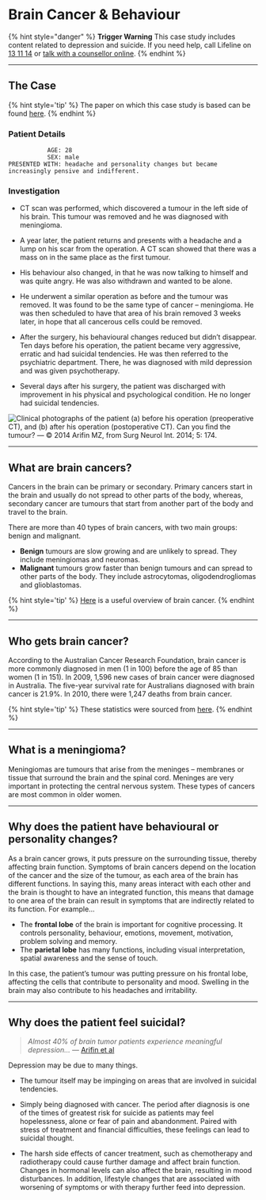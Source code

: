 # Brain Cancer & Behaviour

{% hint style="danger" %}
**Trigger Warning** This case study includes content related to depression and suicide. If you need help, call Lifeline on <a href="tel:131114">13 11 14</a> or <a href="https://www.lifeline.org.au/get-help/online-services/crisis-chat">talk with a counsellor online</a>.
{% endhint %}

---

## The Case

{% hint style='tip' %}
The paper on which this case study is based can be found [here](https://www.ncbi.nlm.nih.gov/pmc/articles/PMC4287917/).
{% endhint %} 

### Patient Details

               AGE: 28
               SEX: male
    PRESENTED WITH: headache and personality changes but became increasingly pensive and indifferent.

### Investigation

* CT scan was performed, which discovered a tumour in the left side of his brain. This tumour was removed and he was diagnosed with meningioma.

* A year later, the patient returns and presents with a headache and a lump on his scar from the operation. A CT scan showed that there was a mass on in the same place as the first tumour.

* His behaviour also changed, in that he was now talking to himself and was quite angry. He was also withdrawn and wanted to be alone.

* He underwent a similar operation as before and the tumour was removed. It was found to be the same type of cancer – meningioma. He was then scheduled to have that area of his brain removed 3 weeks later, in hope that all cancerous cells could be removed.

* After the surgery, his behavioural changes reduced but didn’t disappear. Ten days before his operation, the patient became very aggressive, erratic and had suicidal tendencies. He was then referred to the psychiatric department. There, he was diagnosed with mild depression and was given psychotherapy.

* Several days after his surgery, the patient was discharged with improvement in his physical and psychological condition. He no longer had suicidal tendencies.

![Clinical photographs of the patient (a) before his operation (preoperative CT), and (b) after his operation (postoperative CT). Can you find the tumour?<br />&mdash;<br />© 2014 Arifin MZ, from <a href="https://www.ncbi.nlm.nih.gov/pmc/articles/PMC4287917/">Surg Neurol Int. 2014; 5: 174</a>.
](/assets/brainscan.jpg)

---

## What are brain cancers?

Cancers in the brain can be primary or secondary. Primary cancers start in the brain and usually do not spread to other parts of the body, whereas, secondary cancer are tumours that start from another part of the body and travel to the brain.

There are more than 40 types of brain cancers, with two main groups: benign and malignant.

* **Benign** tumours are slow growing and are unlikely to spread. They include meningiomas and neuromas.
* **Malignant** tumours grow faster than benign tumours and can spread to other parts of the body. They include astrocytomas, oligodendrogliomas and glioblastomas.

{% hint style='tip' %}
[Here](http://www.cancer.org.au/about-cancer/types-of-cancer/brain-cancer.html) is a useful overview of brain cancer.
{% endhint %} 

---

## Who gets brain cancer?

According to the Australian Cancer Research Foundation, brain cancer is more commonly diagnosed in men (1 in 100) before the age of 85 than women (1 in 151). In 2009, 1,596 new cases of brain cancer were diagnosed in Australia. The five-year survival rate for Australians diagnosed with brain cancer is 21.9%. In 2010, there were 1,247 deaths from brain cancer.

{% hint style='tip' %}
These statistics were sourced from [here](https://acrf.com.au/on-cancer/brain-cancer/).
{% endhint %} 

---

## What is a meningioma?

Meningiomas are tumours that arise from the meninges – membranes or tissue that surround the brain and the spinal cord. Meninges are very important in protecting the central nervous system. These types of cancers are most common in older women.

---

## Why does the patient have behavioural or personality changes?

As a brain cancer grows, it puts pressure on the surrounding tissue, thereby affecting brain function. Symptoms of brain cancers depend on the location of the cancer and the size of the tumour, as each area of the brain has different functions. In saying this, many areas interact with each other and the brain is thought to have an integrated function, this means that damage to one area of the brain can result in symptoms that are indirectly related to its function. For example...

* The **frontal lobe** of the brain is important for cognitive processing. It controls personality, behaviour, emotions, movement, motivation, problem solving and memory.
* The **parietal lobe** has many functions, including visual interpretation, spatial awareness and the sense of touch.

In this case, the patient’s tumour was putting pressure on his frontal lobe, affecting the cells that contribute to personality and mood. Swelling in the brain may also contribute to his headaches and irritability.

---

## Why does the patient feel suicidal? 

> *Almost 40% of brain tumor patients experience meaningful depression...* &mdash; [Arifin et al](https://www.ncbi.nlm.nih.gov/pmc/articles/PMC4287917/)

Depression may be due to many things.

* The tumour itself may be impinging on areas that are involved in suicidal tendencies.

* Simply being diagnosed with cancer. The period after diagnosis is one of the times of greatest risk for suicide as patients may feel hopelessness, alone or fear of pain and abandonment. Paired with stress of treatment and financial difficulties, these feelings can lead to suicidal thought.

* The harsh side effects of cancer treatment, such as chemotherapy and radiotherapy could cause further damage and affect brain function. Changes in hormonal levels can also affect the brain, resulting in mood disturbances. In addition, lifestyle changes that are associated with worsening of symptoms or with therapy further feed into depression.
